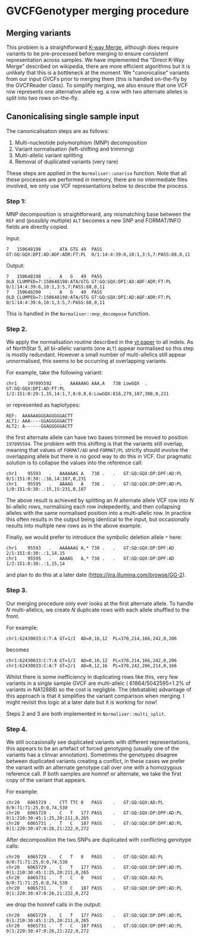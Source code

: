 # GVCFGenotyper merging procedure

## Merging variants

This problem is a straightforward [K-way Merge](https://en.wikipedia.org/wiki/K-Way_Merge_Algorithms), although does require variants to be pre-processed before merging to ensure consistent representation across samples.  We have implemented the "Direct K-Way Merge" described on wikipedia, there are more efficient algorithms but it is unlikely that this is a bottleneck at the moment. We "canonicalise" variants from our input GVCFs prior to merging them (this is handled on-the-fly by the GVCFReader class). To simplify merging, we also ensure that one VCF row represents one alternative allele eg. a row with two alternate alleles is split into two rows on-the-fly. 


## Canonicalising single sample input

The canonicalisation steps are as follows:

1. Multi-nucleotide polymorphism (MNP) decomposition
2. Variant normalisation (left-shifting and trimming) 
3. Multi-allelic variant splitting
4. Removal of duplicated variants (very rare)

These steps are applied in the `Normaliser::unarise` function. Note that all these processes are performed in memory, there are no intermediate files involved, we only use VCF representations below to describe the process.

### Step 1:

MNP decomposition is straightforward, any mismatching base between the `REF` and (possibly multiple) `ALT` becomes a new SNP and FORMAT/INFO fields are directly copied. 
 
Input:

```
7	150648198	.	ATA	GTG	49	PASS	.	GT:GQ:GQX:DPI:AD:ADF:ADR:FT:PL	0/1:14:4:39:6,10:1,3:5,7:PASS:88,0,11

```

Output:

```
7	150648198	.	A	G	49	PASS	OLD_CLUMPED=7:150648198:ATA/GTG	GT:GQ:GQX:DPI:AD:ADF:ADR:FT:PL	0/1:14:4:39:6,10:1,3:5,7:PASS:88,0,11
7	150648200	.	A	G	49	PASS	OLD_CLUMPED=7:150648198:ATA/GTG	GT:GQ:GQX:DPI:AD:ADF:ADR:FT:PL	0/1:14:4:39:6,10:1,3:5,7:PASS:88,0,11
```

This is handled in the `Normaliser::mnp_decompose` function.

### Step 2.

We apply the normalisation routine described in the [vt paper](https://academic.oup.com/bioinformatics/article/31/13/2202/196142) to all indels. As of NorthStar 5, all bi-allelic variants (one `ALT`) appear normalised so this step is mostly redundant. However a small number of multi-allelics still appear unnormalised, this seems to be occurring at overlapping variants. 

For example, take the following variant:

```
chr1	197095592	.	AAAAAAG	AAA,A	738	LowGQX	.	GT:GQ:GQX:DPI:AD:FT:PL	1/2:151:0:29:1,15,14:1,7,8:0,8,6:LowGQX:816,279,187,308,0,231
``` 

or represented as haplotypes:

```
REF:  AAAAAAGGGAGGGGGACTT
ALT1: AAA----GGAGGGGGACTT
ALT2: A------GGAGGGGGACTT
```

the first alternate allele can have two bases trimmed be moved to position `197095594`. The problem with this shifting is that the variants still overlap, meaning that values of `FORMAT/AD` and `FORMAT/PL` strictly should involve the overlapping allele but there is no good way to do this in VCF. Our pragmatic solution is to collapse the values into the reference call:

```
chr1	95593	.	AAAAAAG	A	738	.	.	GT:GQ:GQX:DP:DPF:AD:PL	0/1:151:0:30:.:16,14:187,0,231
chr1	95595	.	AAAAG	A	738	.	.	GT:GQ:GQX:DP:DPF:AD:PL	1/0:151:0:30:.:15,15:231,0,187
```
The above result is achieved by splitting an *N* alternate allele VCF row into *N* bi-allelic rows, normalising each row indepedently, and then collapsing alleles with the same normalised position into a multi-allelic row. In practice this often results in the output being identical to the input, but occasionally results into multiple new rows as in the above example.   


Finally, we would prefer to introduce the symbolic deletion allele `*`  here:

```
chr1	95593	.	AAAAAAG	A,*	738	.	.	GT:GQ:GQX:DP:DPF:AD	2/1:151:0:30:.:1,14,15
chr1	95595	.	AAAAG	A,*	738	.	.	GT:GQ:GQX:DP:DPF:AD	1/2:151:0:30:.:1,15,14
```
 
and plan to do this at a later date (https://jira.illumina.com/browse/GG-2).


### Step 3.

Our merging procedure only ever looks at the first alternate allele. To handle *N* multi-allelics, we create *N* duplicate rows with each allele shuffled to the front. 

For example:

```
chr1:62430033:C:T:A	GT=1/2	AD=0,16,12	PL=370,214,166,242,0,206
```

becomes

```
chr1:62430033:C:T:A	GT=1/2	AD=0,16,12	PL=370,214,166,242,0,206
chr1:62430033:C:A:T	GT=2/1	AD=0,12,16	PL=370,242,206,214,0,166

```

Whilst there is some inefficiency in duplicating rows like this, very few variants in a single sample GVCF  are multi-allelc ( 61864/5042595=1.2%  of variants in NA12888) so the cost is negligble. The (debatable) advantage of this approach is that it simplifies the variant comparison when merging. I might revisit this logic at a later date but it is working for now!

Steps 2 and 3 are both implemented in `Normaliser::multi_split`.

### Step 4.

We still occasionally see duplicated variants with different representations, this appears to be an artefact of forced genotyping (usually one of the variants has a clinvar annotation).  Sometimes the genotypes disagree between duplicated variants creating a conflict, in these cases we prefer the variant with an alternate genotype call over one with a homozygous reference call. If both samples are homref or alternate, we take the first copy of the variant that appears.

For example:

```
chr20	6065729	.	CTT	TTC	0	PASS	.	GT:GQ:GQX:AD:PL	0/0:71:71:25,0:0,74,530
chr20	6065729	.	C	T	177	PASS	.	GT:GQ:GQX:DP:DPF:AD:PL	0|1:210:30:45:1:25,20:211,0,265
chr20	6065731	.	T	C	187	PASS	.	GT:GQ:GQX:DP:DPF:AD:PL	0|1:220:30:47:0:26,21:222,0,272
```

After decomposition the two SNPs are duplicated with conflicting genotype calls:

```
chr20	6065729	.	C	T	0	PASS	.	GT:GQ:GQX:AD:PL	0/0:71:71:25,0:0,74,530
chr20	6065729	.	C	T	177	PASS	.	GT:GQ:GQX:DP:DPF:AD:PL	0|1:210:30:45:1:25,20:211,0,265
chr20	6065731	.	T	C	0	PASS	.	GT:GQ:GQX:AD:PL	0/0:71:71:25,0:0,74,530
chr20	6065731	.	T	C	187	PASS	.	GT:GQ:GQX:DP:DPF:AD:PL	0|1:220:30:47:0:26,21:222,0,272
```

we drop the homref calls in the output:

```
chr20	6065729	.	C	T	177	PASS	.	GT:GQ:GQX:DP:DPF:AD:PL	0|1:210:30:45:1:25,20:211,0,265
chr20	6065731	.	T	C	187	PASS	.	GT:GQ:GQX:DP:DPF:AD:PL	0|1:220:30:47:0:26,21:222,0,272
```
